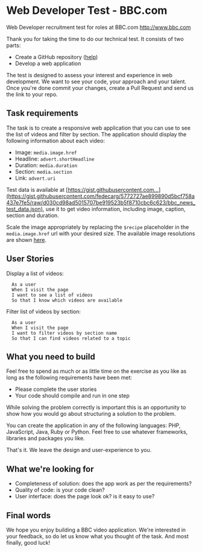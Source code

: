# Web Developer Test - BBC.com
Web Developer recruitment test for roles at BBC.com http://www.bbc.com

Thank you for taking the time to do our technical test. It consists of two parts:

- Create a GitHub repository ([help](https://guides.github.com/activities/hello-world/))
- Develop a web application

The test is designed to assess your interest and experience in web development. We want to see your code, your approach and your talent. Once you're done commit your changes, create a Pull Request and send us the link to your repo.

## Task requirements

The task is to create a responsive web application that you can use to see the list of videos and filter by section. The application should display the following information about each video:

* Image: `media.image.href`
* Headline: `advert.shortHeadline`
* Duration: `media.duration`
* Section: `media.section`
* Link: `advert.uri`

Test data is available at [https://gist.githubusercontent.com...](https://gist.githubusercontent.com/fedecarg/5772727ae899890d5bcf758a437e7fe5/raw/d030cd98ad5015707be919523b5f8710cbc6c623/bbc_news_test_data.json), use it to get video information, including image, caption, section and duration.

Scale the image appropriately by replacing the `$recipe` placeholder in the `media.image.href` url with your desired size. The available image resolutions are shown [here](https://developer.bbc.co.uk/content/image-recipes). 

## User Stories

Display a list of videos:
```
  As a user
  When I visit the page
  I want to see a list of videos
  So that I know which videos are available
```

Filter list of videos by section:
```
  As a user
  When I visit the page
  I want to filter videos by section name
  So that I can find videos related to a topic
```

## What you need to build

Feel free to spend as much or as little time on the exercise as you like as long as the following requirements have been met:

* Please complete the user stories
* Your code should compile and run in one step

While solving the problem correctly is important this is an opportunity to show how you would go about structuring a solution to the problem.

You can create the application in any of the following languages: PHP, JavaScript, Java, Ruby or Python. Feel free to use whatever frameworks, libraries and packages you like. 

That's it. We leave the design and user-experience to you.

## What we're looking for

* Completeness of solution: does the app work as per the requirements?
* Quality of code: is your code clean?
* User interface: does the page look ok? is it easy to use?

## Final words

We hope you enjoy building a BBC video application. We're interested in your feedback, so do let us know what you thought of the task.
And most finally, good luck!
